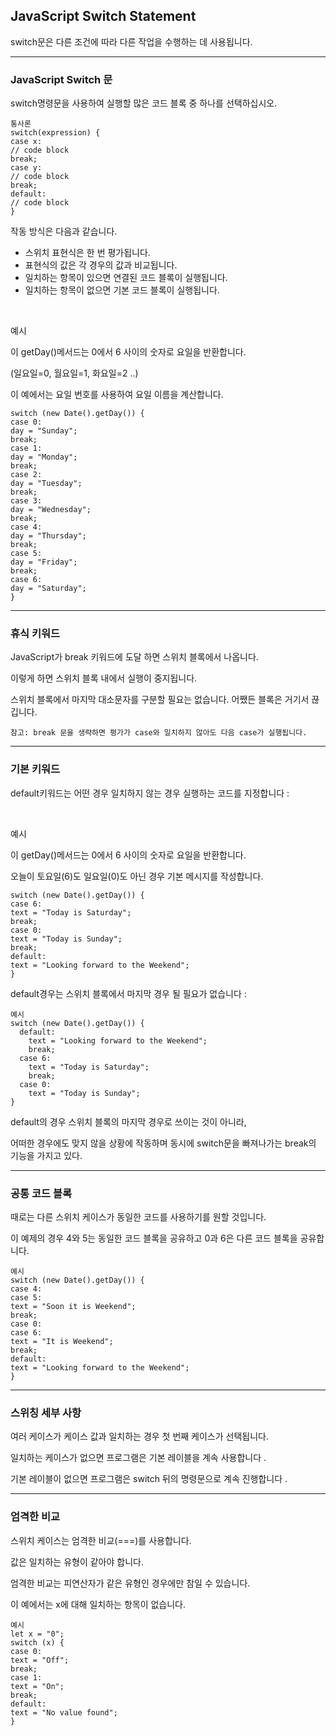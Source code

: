 ## JavaScript Switch Statement

switch문은 다른 조건에 따라 다른 작업을 수행하는 데 사용됩니다.

---

### JavaScript Switch 문

switch명령문을 사용하여 실행할 많은 코드 블록 중 하나를 선택하십시오.

    통사론
    switch(expression) {
    case x:
    // code block
    break;
    case y:
    // code block
    break;
    default:
    // code block
    }

작동 방식은 다음과 같습니다.

- 스위치 표현식은 한 번 평가됩니다.
- 표현식의 값은 각 경우의 값과 비교됩니다.
- 일치하는 항목이 있으면 연결된 코드 블록이 실행됩니다.
- 일치하는 항목이 없으면 기본 코드 블록이 실행됩니다.

<br />

예시

이 getDay()메서드는 0에서 6 사이의 숫자로 요일을 반환합니다.

(일요일=0, 월요일=1, 화요일=2 ..)

이 예에서는 요일 번호를 사용하여 요일 이름을 계산합니다.

    switch (new Date().getDay()) {
    case 0:
    day = "Sunday";
    break;
    case 1:
    day = "Monday";
    break;
    case 2:
    day = "Tuesday";
    break;
    case 3:
    day = "Wednesday";
    break;
    case 4:
    day = "Thursday";
    break;
    case 5:
    day = "Friday";
    break;
    case 6:
    day = "Saturday";
    }

---

### 휴식 키워드

JavaScript가 break 키워드에 도달 하면 스위치 블록에서 나옵니다.

이렇게 하면 스위치 블록 내에서 실행이 중지됩니다.

스위치 블록에서 마지막 대소문자를 구분할 필요는 없습니다. 어쨌든 블록은 거기서 끊깁니다.

    참고: break 문을 생략하면 평가가 case와 일치하지 않아도 다음 case가 실행됩니다.

---

### 기본 키워드

default키워드는 어떤 경우 일치하지 않는 경우 실행하는 코드를 지정합니다 :

<br />

예시

이 getDay()메서드는 0에서 6 사이의 숫자로 요일을 반환합니다.

오늘이 토요일(6)도 일요일(0)도 아닌 경우 기본 메시지를 작성합니다.

    switch (new Date().getDay()) {
    case 6:
    text = "Today is Saturday";
    break;
    case 0:
    text = "Today is Sunday";
    break;
    default:
    text = "Looking forward to the Weekend";
    }

default경우는 스위치 블록에서 마지막 경우 될 필요가 없습니다 :

    예시
    switch (new Date().getDay()) {
      default:
        text = "Looking forward to the Weekend";
        break;
      case 6:
        text = "Today is Saturday";
        break;
      case 0:
        text = "Today is Sunday";
    }

default의 경우 스위치 블록의 마지막 경우로 쓰이는 것이 아니라,

어떠한 경우에도 맞지 않을 상황에 작동하며 동시에 switch문을 빠져나가는 break의 기능을 가지고 있다.

---

### 공통 코드 블록

때로는 다른 스위치 케이스가 동일한 코드를 사용하기를 원할 것입니다.

이 예제의 경우 4와 5는 동일한 코드 블록을 공유하고 0과 6은 다른 코드 블록을 공유합니다.

    예시
    switch (new Date().getDay()) {
    case 4:
    case 5:
    text = "Soon it is Weekend";
    break;
    case 0:
    case 6:
    text = "It is Weekend";
    break;
    default:
    text = "Looking forward to the Weekend";
    }

---

### 스위칭 세부 사항

여러 케이스가 케이스 값과 일치하는 경우 첫 번째 케이스가 선택됩니다.

일치하는 케이스가 없으면 프로그램은 기본 레이블을 계속 사용합니다 .

기본 레이블이 없으면 프로그램은 switch 뒤의 명령문으로 계속 진행합니다 .

---

### 엄격한 비교

스위치 케이스는 엄격한 비교(===)를 사용합니다.

값은 일치하는 유형이 같아야 합니다.

엄격한 비교는 피연산자가 같은 유형인 경우에만 참일 수 있습니다.

이 예에서는 x에 대해 일치하는 항목이 없습니다.

    예시
    let x = "0";
    switch (x) {
    case 0:
    text = "Off";
    break;
    case 1:
    text = "On";
    break;
    default:
    text = "No value found";
    }
